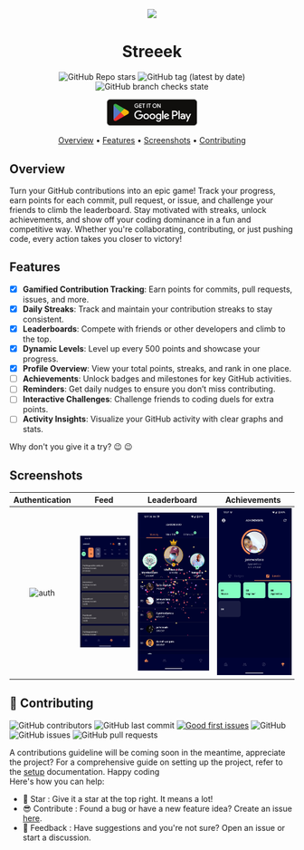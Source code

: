 <div align="center"> 

<p align="center"><img width=12% src=".github/images/logo.webp"></p>

# Streeek
![GitHub Repo stars](https://img.shields.io:/github/stars/bizilabs/streeek?style=for-the-badge) ![GitHub tag (latest by date)](https://img.shields.io:/github/v/tag/bizilabs/streeek?style=for-the-badge) ![GitHub branch checks state](https://img.shields.io:/github/checks-status/bizilabs/streeek/main?style=for-the-badge) 

[<img src=".github/images/google_play_store.png" width="160" alt="auth" />](https://play.google.com/store/apps/details?id=com.bizilabs.app.streeek.mobile&pcampaignid=web_share)

[Overview](#overview) •
[Features](#features) •
[Screenshots](#screenshots) •
[Contributing](#-contributing)

</div>

## Overview
Turn your GitHub contributions into an epic game! Track your progress, earn points for each commit, 
pull request, or issue, and challenge your friends to climb the leaderboard. Stay motivated with 
streaks, unlock achievements, and show off your coding dominance in a fun and competitive way. 
Whether you're collaborating, contributing, or just pushing code, every action takes you closer to 
victory!

## Features

- [x] **Gamified Contribution Tracking**: Earn points for commits, pull requests, issues, and more.
- [x] **Daily Streaks**: Track and maintain your contribution streaks to stay consistent.
- [x] **Leaderboards**: Compete with friends or other developers and climb to the top.
- [x] **Dynamic Levels**: Level up every 500 points and showcase your progress.
- [x] **Profile Overview**: View your total points, streaks, and rank in one place.
- [ ] **Achievements**: Unlock badges and milestones for key GitHub activities.
- [ ] **Reminders**: Get daily nudges to ensure you don’t miss contributing.
- [ ] **Interactive Challenges**: Challenge friends to coding duels for extra points.
- [ ] **Activity Insights**: Visualize your GitHub activity with clear graphs and stats.

Why don't you give it a try? :wink: :wink:

## Screenshots

|                                      Authentication                                       |                                      Feed                                       |                                       Leaderboard                                       |                                       Achievements                                       |
|:-----------------------------------------------------------------------------------------:|:-------------------------------------------------------------------------------:|:---------------------------------------------------------------------------------------:|:----------------------------------------------------------------------------------------:|
| <img src=".github/images/screens/authentication.png" width="200" hspace="2" alt="auth" /> | <img src=".github/images/screens/feed.png" width="200" hspace="2" alt="feed" /> | <img src=".github/images/screens/leaderboard.png" width="200" hspace="2" alt="feed" />  | <img src=".github/images/screens/achievements.png" width="200" hspace="2" alt="feed" />  |

## 🤩 Contributing

![GitHub contributors](https://img.shields.io:/github/contributors/bizilabs/streeek?style=for-the-badge) ![GitHub last commit](https://img.shields.io:/github/last-commit/bizilabs/streeek?style=for-the-badge) [![Good first issues](https://img.shields.io/github/issues/bizilabs/streeek/good%20first%20issue?style=for-the-badge)](https://github.com/bizilabs/streeek/issues?q=is%3Aissue+is%3Aopen+label%3A%22good+first+issue%22) ![GitHub](https://img.shields.io:/github/license/bizilabs/streeek?style=for-the-badge) ![GitHub issues](https://img.shields.io:/github/issues-raw/bizilabs/streeek?style=for-the-badge) ![GitHub pull requests](https://img.shields.io:/github/issues-pr/bizilabs/streeek?style=for-the-badge)

A contributions guideline will be coming soon in the meantime, appreciate the project? For a comprehensive guide on setting up the project, refer to the [setup](docs/SETUP.md) documentation. Happy coding  
Here's how you can help:

- 🌟 Star        : Give it a star at the top right. It means a lot!
- 😎 Contribute  : Found a bug or have a new feature idea? Create an issue [here](https://github.com/bizilabs/streeek/issues/new).
- 💬 Feedback    : Have suggestions and you're not sure? Open an issue or start a discussion.
